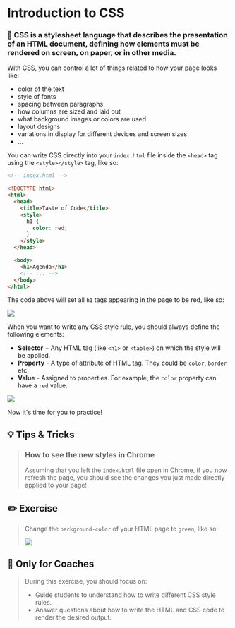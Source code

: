 # Introduction to CSS

### 🌟 CSS is a stylesheet language that describes the presentation of an HTML document, defining how elements must be rendered on screen, on paper, or in other media.

With CSS, you can control a lot of things related to how your page looks like:

+ color of the text
+ style of fonts
+ spacing between paragraphs
+ how columns are sized and laid out
+ what background images or colors are used
+ layout designs
+ variations in display for different devices and screen sizes
+ ...

You can write CSS directly into your `index.html` file inside the `<head>` tag using the `<style></style>` tag, like so:

```html
<!-- index.html -->

<!DOCTYPE html>
<html>
  <head>
    <title>Taste of Code</title>
    <style>
      h1 {
        color: red;
      }
    </style>
  </head>

  <body>
    <h1>Agenda</h1>
    <!-- ... -->
  </body>
</html>
```

The code above will set all `h1` tags appearing in the page to be red, like so:

![](https://cd.sseu.re/Taste_of_Code_2019-01-23_17-17-57.png)

When you want to write any CSS style rule, you should always define the following elements:

* **Selector** − Any HTML tag (like `<h1>` or `<table>`) on which the style will be applied.
* **Property** - A type of attribute of HTML tag. They could be `color`, `border` etc.
* **Value** - Assigned to properties. For example, the `color` property can have a `red` value.

![](http://cd.sseu.re/20170208-6ohiu.png)

Now it's time for you to practice!

## 💡 Tips & Tricks

> ### How to see the new styles in Chrome
>
> Assuming that you left the `index.html` file open in Chrome, if you now refresh the page, you should see the changes you just made directly applied to your page!



## ✏️ Exercise

> Change the `background-color` of your HTML page to `green`, like so:
>
> ![](https://cd.sseu.re/Taste_of_Code_2019-01-23_17-19-30.png)


## 🎩 Only for Coaches

> During this exercise, you should focus on:
>
> + Guide students to understand how to write different CSS style rules.
> + Answer questions about how to write the HTML and CSS code to render the desired output.
